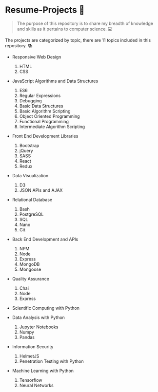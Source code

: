 # Resume-Projects 🙂

> The purpose of this repository is to share my breadth of knowledge and skills as it pertains to computer science.  💻 

The projects are categorized by topic, there are 11 topics included in this repository. 📚

- Responsive Web Design
  1. HTML
  2. CSS
  
- JavaScript Algorithms and Data Structures
  1. ES6
  2. Regular Expressions
  3. Debugging
  4. Basic Data Structures
  5. Basic Algorithm Scripting
  6. Object Oriented Programming
  7. Functional Programming
  8. Intermediate Algorithm Scripting
  
- Front End Development Libraries
  1. Bootstrap
  2. jQuery
  3. SASS
  4. React
  5. Redux
  
- Data Visualization
  1. D3
  2. JSON APIs and AJAX
  
- Relational Database
  1. Bash
  2. PostgreSQL
  3. SQL
  4. Nano
  5. Git
  
- Back End Development and APIs
  1. NPM
  2. Node
  3. Express
  4. MongoDB
  5. Mongoose
  
- Quality Assurance 
  1. Chai
  2. Node
  3. Express
  
- Scientific Computing with Python

- Data Analysis with Python
  1. Jupyter Notebooks
  2. Numpy
  3. Pandas
  
- Information Security
  1. HelmetJS
  2. Penetration Testing with Python
  
- Machine Learning with Python
  1. Tensorflow
  2. Neural Networks
